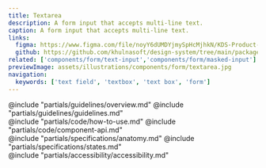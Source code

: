 ```yaml
---
title: Textarea
description: A form input that accepts multi-line text.
caption: A form input that accepts multi-line text.
links:
  figma: https://www.figma.com/file/noyY6dUMDYjmySpHcMjhkN/KDS-Product---Components?node-id=13343%3A31585&t=pDgL7LJUJXZUN7Xq-1
  github: https://github.com/khulnasoft/design-system/tree/main/packages/components/src/components/kds/form/textarea
related: ['components/form/text-input','components/form/masked-input']
previewImage: assets/illustrations/components/form/textarea.jpg
navigation:
  keywords: ['text field', 'textbox', 'text box', 'form']
---
```


<section data-tab="Guidelines">
  @include "partials/guidelines/overview.md"
  @include "partials/guidelines/guidelines.md"
</section>

<section data-tab="Code">
  @include "partials/code/how-to-use.md"
  @include "partials/code/component-api.md"
</section>

<section data-tab="Specifications">
  @include "partials/specifications/anatomy.md"
  @include "partials/specifications/states.md"
</section>

<section data-tab="Accessibility">
  @include "partials/accessibility/accessibility.md"
</section>
